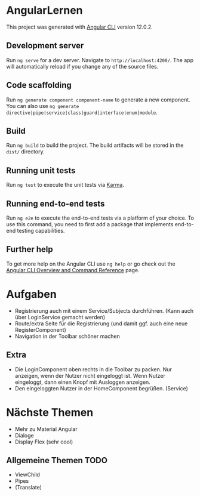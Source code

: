 # AngularLernen

This project was generated with [Angular CLI](https://github.com/angular/angular-cli) version 12.0.2.

## Development server

Run `ng serve` for a dev server. Navigate to `http://localhost:4200/`. The app will automatically reload if you change any of the source files.

## Code scaffolding

Run `ng generate component component-name` to generate a new component. You can also use `ng generate directive|pipe|service|class|guard|interface|enum|module`.

## Build

Run `ng build` to build the project. The build artifacts will be stored in the `dist/` directory.

## Running unit tests

Run `ng test` to execute the unit tests via [Karma](https://karma-runner.github.io).

## Running end-to-end tests

Run `ng e2e` to execute the end-to-end tests via a platform of your choice. To use this command, you need to first add a package that implements end-to-end testing capabilities.

## Further help

To get more help on the Angular CLI use `ng help` or go check out the [Angular CLI Overview and Command Reference](https://angular.io/cli) page.

# Aufgaben

* Registrierung auch mit einem Service/Subjects durchführen. (Kann auch über LoginService gemacht werden)
* Route/extra Seite für die Registrierung (und damit ggf. auch eine neue RegisterComponent)
* Navigation in der Toolbar schöner machen

## Extra

* Die LoginComponent oben rechts in die Toolbar zu packen. Nur anzeigen, wenn der Nutzer nicht eingeloggt ist. Wenn Nutzer eingeloggt, dann einen Knopf mit Ausloggen anzeigen.
* Den eingeloggten Nutzer in der HomeComponent begrüßen. (Service)

# Nächste Themen
* Mehr zu Material Angular
* Dialoge
* Display Flex (sehr cool)

## Allgemeine Themen TODO

* ViewChild
* Pipes
* (Translate)

